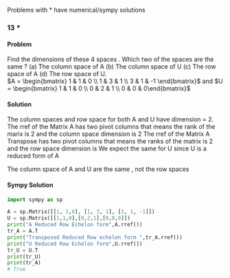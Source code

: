 Problems with * have numerical/sympy solutions
### 13 * 
#### Problem
Find the dimensions of these 4 spaces . Which two of the spaces are the same ? (a) The column space of A (b) The column space of U (c) The row space of A (d) The row space of U.  
$A = \begin{bmatrix} 1 & 1 & 0  \\ 1 & 3 & 1 \\ 3 & 1 & -1   \end{bmatrix}$ and $U = \begin{bmatrix} 1 & 1 & 0 \\ 0 & 2  & 1 \\ 0 & 0 & 0\end{bmatrix}$
#### Solution
The column spaces and row space for both A and U  have dimension = 2.   
The rref of the Matrix A  has two pivot columns that means the rank of the marix is 2 and the column space dimension is 2
The rref of the Matrix A Transpose has two pivot columns that means the ranks of the matrix is 2 and the row space dimension is 
We expect the same for U since U is a reduced form of A 

The column space of A and U are the same , not the row spaces 

#### Sympy Solution 
```python  
import sympy as sp 

A = sp.Matrix([[1, 1,0], [1, 3, 1], [3, 1, -1]])
U = sp.Matrix([[1,1,0],[0,2,1],[0,0,0]])
print("A Reduced Row Echelon form",A.rref())
tr_A = A.T
print("Transposed Reduced Row echelon form ",tr_A.rref())
print("U Reduced Row Echelon form",U.rref())
tr_U = U.T
print(tr_U)
print(tr_A)
# True
```